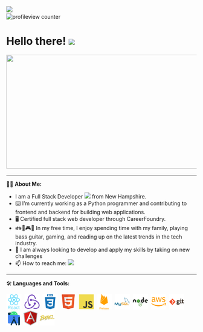 
  <div id="badges"> 
    <a href="https://www.linkedin.com/in/jamesvkeefe">
      <img src="https://img.shields.io/badge/LinkedIn-blue?logo=linkedin&logoColor=white&style=for-the-badge"/>
    </a>
  </div>
  <img src="https://komarev.com/ghpvc/?username=jkeefe77&style=flat-square&color=blue" alt="profileview counter"/>
  <h1> Hello there! <img src="https://media.giphy.com/media/v1.Y2lkPTc5MGI3NjExdGg5bHhvZG53YTcwcGVjOGRldG1zaGZ0bmdoODduaHQxZHVxdzhzMyZlcD12MV9pbnRlcm5hbF9naWZfYnlfaWQmY3Q9cw/hvRJCLFzcasrR4ia7z/giphy.gif" width="30px"/></h1>
  <div align="center">
    <img src="https://media.giphy.com/media/dWesBcTLavkZuG35MI/giphy.gif" width="600" height="300"/>
  </div>
</div>

---

👨‍💻 **About Me:**
- I am a Full Stack Developer <img src="https://media.giphy.com/media/WUlplcMpOCEmTGBtBW/giphy.gif" width="30"> from New Hampshire.
- ⌨️ I’m currently working as a Python programmer and contributing to frontend and backend for building web applications.
- 🖥️ Certified full stack web developer through CareerFoundry.
- 👪🎸🎮📖 In my free time, I enjoy spending time with my family, playing bass guitar, gaming, and reading up on the latest trends in the tech industry.
- 🔭 I am always looking to develop and apply my skills by taking on new challenges
- 📫 How to reach me:  <a href="https://www.linkedin.com/in/jamesvkeefe">
      <img src="https://img.shields.io/badge/JKeefe-blue?logo=linkedin&logoColor=white&style=for-the-badge"/>
    </a>

---
🛠️ **Languages and Tools:**
<div>
  <img src="https://github.com/devicons/devicon/blob/master/icons/react/react-original-wordmark.svg" title="React" alt="React" width="40" height="40"/>&nbsp;
<img src="https://github.com/devicons/devicon/blob/master/icons/redux/redux-original.svg" title="Redux" alt="Redux " width="40" height="40"/>&nbsp;
  <img src="https://github.com/devicons/devicon/blob/master/icons/css3/css3-plain-wordmark.svg"  title="CSS3" alt="CSS" width="40" height="40"/>&nbsp;
  <img src="https://github.com/devicons/devicon/blob/master/icons/html5/html5-original.svg" title="HTML5" alt="HTML" width="40" height="40"/>&nbsp;
  <img src="https://github.com/devicons/devicon/blob/master/icons/javascript/javascript-original.svg" title="JavaScript" alt="JavaScript" width="40" height="40"/>&nbsp;
  <img src="https://github.com/devicons/devicon/blob/master/icons/firebase/firebase-plain-wordmark.svg" title="Firebase" alt="Firebase" width="40" height="40"/>&nbsp;
  <img src="https://github.com/devicons/devicon/blob/master/icons/mysql/mysql-original-wordmark.svg" title="MySQL"  alt="MySQL" width="40" height="40"/>&nbsp;
  <img src="https://github.com/devicons/devicon/blob/master/icons/nodejs/nodejs-original-wordmark.svg" title="NodeJS" alt="NodeJS" width="40" height="40"/>&nbsp;
  <img src="https://github.com/devicons/devicon/blob/master/icons/amazonwebservices/amazonwebservices-plain-wordmark.svg" title="AWS" alt="AWS" width="40" height="40"/>&nbsp;
  <img src="https://github.com/devicons/devicon/blob/master/icons/git/git-original-wordmark.svg" title="Git" **alt="Git" width="40" height="40"/>
<img src="https://github.com/devicons/devicon/blob/master/icons/androidstudio/androidstudio-original.svg" title="Android_Studio" alt="AndroidStudio" width="40" height="40"/>
  <img src="https://github.com/devicons/devicon/blob/master/icons/angularjs/angularjs-original.svg" title="Angular" alt="Angular" width="40" height="40"/>
    <img src="https://github.com/devicons/devicon/blob/master/icons/babel/babel-original.svg" title="Babel" alt="Babel" width="40" height="40"/>
 <img src="https://github.com/devicons/devicon/blob/master/icons/vuejs/vuejs-original.svg/>
</div>
